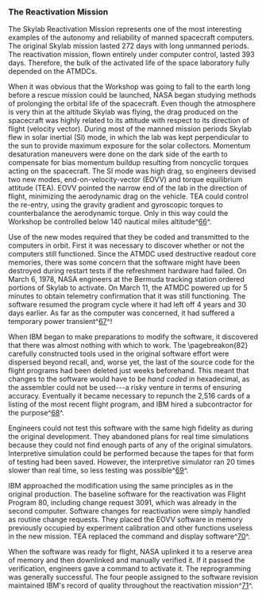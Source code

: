 ### The Reactivation Mission

The Skylab Reactivation Mission represents one of the most
interesting examples of the autonomy and reliability of manned
spacecraft computers. The original Skylab mission lasted 272 days with
long unmanned periods. The reactivation mission, flown entirely under
computer control, lasted 393 days. Therefore, the bulk of the activated
life of the space laboratory fully depended on the ATMDCs.

When it was obvious that the Workshop was going to fall to the earth
long before a rescue mission could be launched, NASA began studying
methods of prolonging the orbital life of the spacecraft. Even though
the atmosphere is very thin at the altitude Skylab was flying, the drag
produced on the spacecraft was highly related to its attitude with
respect to its direction of flight (velocity vector). During most of the
manned mission periods Skylab flew in solar inertial (SI) mode, in which
the lab was kept perpendicular to the sun to provide maximum exposure
for the solar collectors. Momentum desaturation maneuvers were done on
the dark side of the earth to compensate for bias momentum buildup
resulting from noncyclic torques acting on the spacecraft. The SI mode
was high drag, so engineers devised two new modes,
end-on-velocity-vector (EOVV) and torque equilibrium attitude (TEA).
EOVV pointed the narrow end of the lab in the direction of flight,
minimizing the aerodynamic drag on the vehicle. TEA could control the
re-entry, using the gravity gradient and gyroscopic torques to
counterbalance the aerodynamic torque. Only in this way could the
Workshop be controlled below 140 nautical miles
altitude^[66](#source3)^.

Use of the new modes required that they be coded and transmitted to the
computers in orbit. First it was necessary to discover whether or not
the computers still functioned. Since the ATMDC used destructive readout
core memories, there was some concern that the software might have been
destroyed during restart tests if the refreshment hardware had failed.
On March 6, 1978, NASA engineers at the Bermuda tracking station ordered
portions of Skylab to activate. On March 11, the ATMDC powered up for 5
minutes to obtain telemetry confirmation that it was still functioning.
The software resumed the program cycle where it had left off 4 years and
30 days earlier. As far as the computer was concerned, it had suffered a
temporary power transient^[67](#source3)^!

When IBM began to make preparations to modify the software, it
discovered that there was almost nothing with which to work. The
\pagebreakon{82} carefully constructed tools used in the original software
effort were dispersed beyond recall, and, worse yet, the last of the
source code for the flight programs had been deleted just weeks
beforehand. This meant that changes to the software would have to be
*hand coded* in hexadecimal, as the assembler could not be used---a risky
venture in terms of ensuring accuracy. Eventually it became necessary to
repunch the 2,516 cards of a listing of the most recent flight program,
and IBM hired a subcontractor for the purpose^[68](#source3)^.

Engineers could not test this software with the same high fidelity as
during the original development. They abandoned plans for real time
simulations because they could not find enough parts of any of the
original simulators. Interpretive simulation could be performed because
the tapes for that form of testing had been saved. However, the
interpretive simulator ran 20 times slower than real time, so less
testing was possible^[69](#source3)^.

IBM approached the modification using the same principles as in the
original production. The baseline software for the reactivation was
Flight Program 80, including change request 3091, which was already in
the second computer. Software changes for reactivation were simply
handled as routine change requests. They placed the EOVV software in
memory previously occupied by experiment calibration and other functions
useless in the new mission. TEA replaced the command and display
software^[70](#source3)^.

When the software was ready for flight, NASA uplinked it to a reserve
area of memory and then downlinked and manually verified it. If it
passed the verification, engineers gave a command to activate it. The
reprogramming was generally successful. The four people assigned to the
software revision maintained IBM's record of quality throughout the
reactivation mission^[71](#source3)^.
